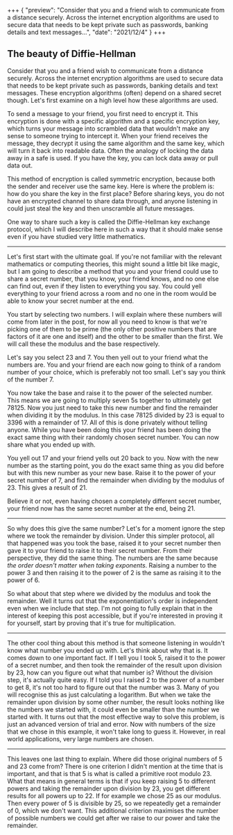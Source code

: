 +++
{
    "preview": "Consider that you and a friend wish to communicate from a distance securely. Across the internet encryption algorithms are used to secure data that needs to be kept private such as passwords, banking details and text messages...",
    "date": "2021/12/4"
}
+++

## The beauty of Diffie-Hellman

Consider that you and a friend wish to communicate from a distance securely. Across the internet encryption algorithms are used to secure data that needs to be kept private such as passwords, banking details and text messages. These encryption algorithms (often) depend on a shared secret though. Let's first examine on a high level how these algorithms are used.

To send a message to your friend, you first need to encrypt it. This encryption is done with a specific algorithm and a specific encryption key, which turns your message into scrambled data that wouldn't make any sense to someone trying to intercept it. When your friend receives the message, they decrypt it using the same algorithm and the same key, which will turn it back into readable data. Often the analogy of locking the data away in a safe is used. If you have the key, you can lock data away or pull data out.

This method of encryption is called symmetric encryption, because both the sender and receiver use the same key. Here is where the problem is: how do you share the key in the first place? Before sharing keys, you do not have an encrypted channel to share data through, and anyone listening in could just steal the key and then unscramble all future messages.

One way to share such a key is called the Diffie-Hellman key exchange protocol, which I will describe here in such a way that it should make sense even if you have studied very little mathematics.

---

Let's first start with the ultimate goal. If you're not familiar with the relevant mathematics or computing theories, this might sound a little bit like magic, but I am going to describe a method that you and your friend could use to share a secret number, that you know, your friend knows, and no one else can find out, even if they listen to everything you say. You could yell everything to your friend across a room and no one in the room would be able to know your secret number at the end.

You start by selecting two numbers. I will explain where these numbers will come from later in the post, for now all you need to know is that we're picking one of them to be prime (the only other positive numbers that are factors of it are one and itself) and the other to be smaller than the first. We will call these the modulus and the base respectively.

Let's say you select <span class="math inline">$23$</span> and <span class="math inline">$7$</span>. You then yell out to your friend what the numbers are. You and your friend are each now going to think of a random number of your choice, which is preferably not too small. Let's say you think of the number <span class="math inline">$7$</span>.

You now take the base and raise it to the power of the selected number. This means we are going to multiply seven <span class="math inline">$5$</span>s together to ultimately get <span class="math inline">$78125$</span>. Now you just need to take this new number and find the remainder when dividing it by the modulus. In this case <span class="math inline">$78125$</span> divided by <span class="math inline">$23$</span> is equal to <span class="math inline">$3396$</span> with a remainder of <span class="math inline">$17$</span>. All of this is done privately without telling anyone. While you have been doing this your friend has been doing the exact same thing with their randomly chosen secret number. You can now share what you ended up with.

You yell out <span class="math inline">$17$</span> and your friend yells out <span class="math inline">$20$</span> back to you. Now with the new number as the starting point, you do the exact same thing as you did before but with this new number as your new base. Raise it to the power of your secret number of <span class="math inline">$7$</span>, and find the remainder when dividing by the modulus of <span class="math inline">$23$</span>. This gives a result of <span class="math inline">$21$</span>.

Believe it or not, even having chosen a completely different secret number, your friend now has the same secret number at the end, being <span class="math inline">$21$</span>.

---

So why does this give the same number? Let's for a moment ignore the step where we took the remainder by division. Under this simpler protocol, all that happened was you took the base, raised it to your secret number then gave it to your friend to raise it to their secret number. From their perspective, they did the same thing. The numbers are the same because *the order doesn't matter when taking exponents*. Raising a number to the power <span class="math inline">$3$</span> and then raising it to the power of <span class="math inline">$2$</span> is the same as raising it to the power of <span class="math inline">$6$</span>.

So what about that step where we divided by the modulus and took the remainder. Well it turns out that the exponentiation's order is independent even when we include that step. I'm not going to fully explain that in the interest of keeping this post accessible, but if you're interested in proving it for yourself, start by proving that it's true for multiplication.

---

The other cool thing about this method is that someone listening in wouldn't know what number you ended up with. Let's think about why that is. It comes down to one important fact. If I tell you I took <span class="math inline">$5$</span>, raised it to the power of a secret number, and then took the remainder of the result upon division by <span class="math inline">$23$</span>, how can you figure out what that number is? Without the division step, it's actually quite easy. If I told you I raised <span class="math inline">$2$</span> to the power of a number to get <span class="math inline">$8$</span>, it's not too hard to figure out that the number was <span class="math inline">$3$</span>. Many of you will recognise this as just calculating a logarithm. But when we take the remainder upon division by some other number, the result looks nothing like the numbers we started with, it could even be smaller than the number we started with. It turns out that the most effective way to solve this problem, is just an advanced version of trial and error. Now with numbers of the size that we chose in this example, it won't take long to guess it. However, in real world applications, very large numbers are chosen.

---

This leaves one last thing to explain. Where did those original numbers of <span class="math inline">$5$</span> and <span class="math inline">$23$</span> come from? There is one criterion I didn't mention at the time that is important, and that is that <span class="math inline">$5$</span> is what is called a primitive root modulo <span class="math inline">$23$</span>. What that means in general terms is that if you keep raising <span class="math inline">$5$</span> to different powers and taking the remainder upon division by <span class="math inline">$23$</span>, you get different results for all powers up to <span class="math inline">$22$</span>. If for example we chose <span class="math inline">$25$</span> as our modulus. Then every power of <span class="math inline">$5$</span> is divisible by <span class="math inline">$25$</span>, so we repeatedly get a remainder of <span class="math inline">$0$</span>, which we don't want. This additional criterion maximises the number of possible numbers we could get after we raise to our power and take the remainder.
